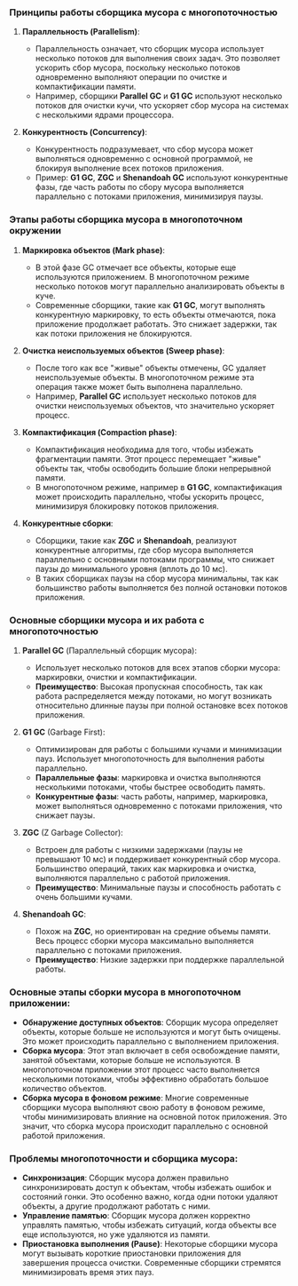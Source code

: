 ### Принципы работы сборщика мусора с многопоточностью

1. **Параллельность (Parallelism)**:
    
    - Параллельность означает, что сборщик мусора использует несколько потоков для выполнения своих задач. Это позволяет ускорить сбор мусора, поскольку несколько потоков одновременно выполняют операции по очистке и компактификации памяти.
    - Например, сборщики **Parallel GC** и **G1 GC** используют несколько потоков для очистки кучи, что ускоряет сбор мусора на системах с несколькими ядрами процессора.
2. **Конкурентность (Concurrency)**:
    
    - Конкурентность подразумевает, что сбор мусора может выполняться одновременно с основной программой, не блокируя выполнение всех потоков приложения.
    - Пример: **G1 GC**, **ZGC** и **Shenandoah GC** используют конкурентные фазы, где часть работы по сбору мусора выполняется параллельно с потоками приложения, минимизируя паузы.

### Этапы работы сборщика мусора в многопоточном окружении

1. **Маркировка объектов (Mark phase)**:
    
    - В этой фазе GC отмечает все объекты, которые еще используются приложением. В многопоточном режиме несколько потоков могут параллельно анализировать объекты в куче.
    - Современные сборщики, такие как **G1 GC**, могут выполнять конкурентную маркировку, то есть объекты отмечаются, пока приложение продолжает работать. Это снижает задержки, так как потоки приложения не блокируются.
2. **Очистка неиспользуемых объектов (Sweep phase)**:
    
    - После того как все "живые" объекты отмечены, GC удаляет неиспользуемые объекты. В многопоточном режиме эта операция также может быть выполнена параллельно.
    - Например, **Parallel GC** использует несколько потоков для очистки неиспользуемых объектов, что значительно ускоряет процесс.
3. **Компактификация (Compaction phase)**:
    
    - Компактификация необходима для того, чтобы избежать фрагментации памяти. Этот процесс перемещает "живые" объекты так, чтобы освободить большие блоки непрерывной памяти.
    - В многопоточном режиме, например в **G1 GC**, компактификация может происходить параллельно, чтобы ускорить процесс, минимизируя блокировку потоков приложения.
4. **Конкурентные сборки**:
    
    - Сборщики, такие как **ZGC** и **Shenandoah**, реализуют конкурентные алгоритмы, где сбор мусора выполняется параллельно с основными потоками программы, что снижает паузы до минимального уровня (вплоть до 10 мс).
    - В таких сборщиках паузы на сбор мусора минимальны, так как большинство работы выполняется без полной остановки потоков приложения.

### Основные сборщики мусора и их работа с многопоточностью

1. **Parallel GC** (Параллельный сборщик мусора):
    
    - Использует несколько потоков для всех этапов сборки мусора: маркировки, очистки и компактификации.
    - **Преимущество**: Высокая пропускная способность, так как работа распределяется между потоками, но могут возникать относительно длинные паузы при полной остановке всех потоков приложения.
2. **G1 GC** (Garbage First):
    
    - Оптимизирован для работы с большими кучами и минимизации пауз. Использует многопоточность для выполнения работы параллельно.
    - **Параллельные фазы**: маркировка и очистка выполняются несколькими потоками, чтобы быстрее освободить память.
    - **Конкурентные фазы**: часть работы, например, маркировка, может выполняться одновременно с потоками приложения, что снижает паузы.
3. **ZGC** (Z Garbage Collector):
    
    - Встроен для работы с низкими задержками (паузы не превышают 10 мс) и поддерживает конкурентный сбор мусора. Большинство операций, таких как маркировка и очистка, выполняются параллельно с работой приложения.
    - **Преимущество**: Минимальные паузы и способность работать с очень большими кучами.
4. **Shenandoah GC**:
    
    - Похож на **ZGC**, но ориентирован на средние объемы памяти. Весь процесс сборки мусора максимально выполняется параллельно с потоками приложения.
    - **Преимущество**: Низкие задержки при поддержке параллельной работы.

### Основные этапы сборки мусора в многопоточном приложении:
    
- **Обнаружение доступных объектов**: Сборщик мусора определяет объекты, которые больше не используются и могут быть очищены. Это может происходить параллельно с выполнением приложения.
- **Сборка мусора**: Этот этап включает в себя освобождение памяти, занятой объектами, которые больше не используются. В многопоточном приложении этот процесс часто выполняется несколькими потоками, чтобы эффективно обработать большое количество объектов.
- **Сборка мусора в фоновом режиме**: Многие современные сборщики мусора выполняют свою работу в фоновом режиме, чтобы минимизировать влияние на основной поток приложения. Это значит, что сборка мусора происходит параллельно с основной работой приложения.

### Проблемы многопоточности и сборщика мусора:
    
- **Синхронизация**: Сборщик мусора должен правильно синхронизировать доступ к объектам, чтобы избежать ошибок и состояний гонки. Это особенно важно, когда одни потоки удаляют объекты, а другие продолжают работать с ними.    
- **Управление памятью**: Сборщик мусора должен корректно управлять памятью, чтобы избежать ситуаций, когда объекты все еще используются, но уже удаляются из памяти. 
- **Приостановка выполнения (Pause)**: Некоторые сборщики мусора могут вызывать короткие приостановки приложения для завершения процесса очистки. Современные сборщики стремятся минимизировать время этих пауз.